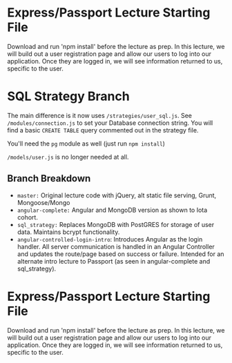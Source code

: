 # Express/Passport Lecture Starting File
Download and run 'npm install' before the lecture as prep. In this lecture, we will build out a user registration page and allow our users to log into our application. Once they are logged in, we will see information returned to us, specific to the user.

# SQL Strategy Branch
The main difference is it now uses ```/strategies/user_sql.js```. See ```/modules/connection.js``` to set your Database connection string. You will find a basic ```CREATE TABLE``` query commented out in the strategy file.

You'll need the ```pg``` module as well (just run ```npm install```)

`/models/user.js` is no longer needed at all.

## Branch Breakdown
* `master:` Original lecture code with jQuery, alt static file serving, Grunt, Mongoose/Mongo
* `angular-complete:` Angular and MongoDB version as shown to Iota cohort.
* `sql_strategy:` Replaces MongoDB with PostGRES for storage of user data. Maintains bcrypt functionality.
* `angular-controlled-login-intro`: Introduces Angular as the login handler. All server communication is handled in an Angular Controller and updates the route/page based on success or failure. Intended for an alternate intro lecture to Passport (as seen in angular-complete and sql_strategy).

# Express/Passport Lecture Starting File
Download and run 'npm install' before the lecture as prep. In this lecture, we will build out a user registration page and allow our users to log into our application. Once they are logged in, we will see information returned to us, specific to the user.
